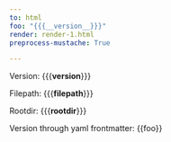 ```yaml
---
to: html
foo: "{{{__version__}}}"
render: render-1.html
preprocess-mustache: True

---
```


Version: {{{__version__}}}

Filepath: {{{__filepath__}}}

Rootdir: {{{__rootdir__}}}

Version through yaml frontmatter: {{foo}}

